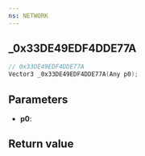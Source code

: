 ```yaml
---
ns: NETWORK
---
```

## _0x33DE49EDF4DDE77A

```c
// 0x33DE49EDF4DDE77A
Vector3 _0x33DE49EDF4DDE77A(Any p0);
```


## Parameters
* **p0**: 

## Return value
